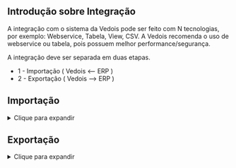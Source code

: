 Introdução sobre Integração
-------------------------------

A integração com o sistema da Vedois pode ser feito com N tecnologias, por exemplo:
Webservice, Tabela, View, CSV. A Vedois recomenda o uso de webservice ou tabela, pois possuem melhor performance/segurança.

A integração deve ser separada em duas etapas.
  * 1 - Importação ( Vedois <-- ERP )
  * 2 - Exportação ( Vedois --> ERP )


Importação
-------------------------------

<details>
  <summary>Clique para expandir</summary>
 
  
Nome da Tabela = **IMPORTMAQUINA**
Tabela responsável pelo cadastro dos centros de recurso.

|Coluna|Tipo de dado|Tamanho|Obs|
|-------------|-------------|-------------|-------------|
|**id**|	Integer|		|Precisa ser sequencial|
|**empresa**|	Integer|		default=1||
|**codigo**|	Varchar|max_length=30||
|descricao|	Varchar|max_length=128||
|linear|	BooleanField|		|default=False|
|grupo|	Varchar|	max_length=32||	
|**ativa**|	BooleanField|		|default=False|
|fator_velocidade|	DecimalField|	max_digits=20, decimal_places=10|	default=1|
|status_imp|Varchar|	max_length=1|	blank=True, null=True # 'N'=new, 'U'=update, 'I'=integrated

Nome da Tabela = **IMPORTGRUPOMAQUINA**
Tabela responsável por criar grupos de máquinas, para facilitar a consulta de duas ou mais máquinas em relatórios, índices, entre outros.

|Coluna|Tipo de dado|Tamanho|Obs|
|-------------|-------------|-------------|-------------|
|**id**|	|Integer|	|	Precisa ser sequencial|
|**nome**|	Varchar|	max_length=32		|Nome do grupo de máquinas|
|descricao|	Varchar	|max_length=128		|Descrição completa do grupo|
|status_imp|	Varchar	|max_length=1|	blank=True, null=True # 'N'=new, 'U'=update ; 'I'=integrated	Define status da linha



</details>












Exportação
-------------------------------

<details>
  <summary>Clique para expandir</summary>
  
teste

</details>

